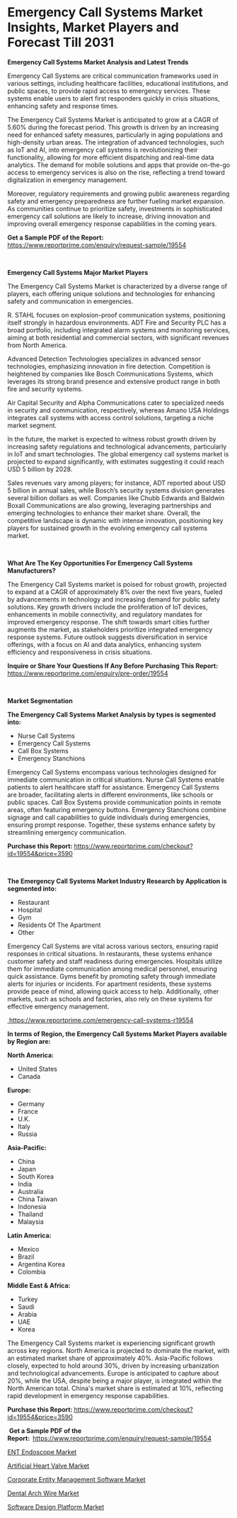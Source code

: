 <p><h1>Emergency Call Systems Market Insights, Market Players and Forecast Till 2031</h1></p><p><strong>Emergency Call Systems Market Analysis and Latest Trends</strong></p>
<p><p>Emergency Call Systems are critical communication frameworks used in various settings, including healthcare facilities, educational institutions, and public spaces, to provide rapid access to emergency services. These systems enable users to alert first responders quickly in crisis situations, enhancing safety and response times.</p><p>The Emergency Call Systems Market is anticipated to grow at a CAGR of 5.60% during the forecast period. This growth is driven by an increasing need for enhanced safety measures, particularly in aging populations and high-density urban areas. The integration of advanced technologies, such as IoT and AI, into emergency call systems is revolutionizing their functionality, allowing for more efficient dispatching and real-time data analytics. The demand for mobile solutions and apps that provide on-the-go access to emergency services is also on the rise, reflecting a trend toward digitalization in emergency management.</p><p>Moreover, regulatory requirements and growing public awareness regarding safety and emergency preparedness are further fueling market expansion. As communities continue to prioritize safety, investments in sophisticated emergency call solutions are likely to increase, driving innovation and improving overall emergency response capabilities in the coming years.</p></p>
<p><strong>Get a Sample PDF of the Report:&nbsp;</strong> <a href="https://www.reportprime.com/enquiry/request-sample/19554?utm_campaign=1846&utm_medium=2&utm_source=Github&utm_content=ia&utm_term=23112024&utm_id=emergency-call-systems">https://www.reportprime.com/enquiry/request-sample/19554</a></p>
<p>&nbsp;</p>
<p><strong>Emergency Call Systems Major Market Players</strong></p>
<p><p>The Emergency Call Systems Market is characterized by a diverse range of players, each offering unique solutions and technologies for enhancing safety and communication in emergencies. </p><p>R. STAHL focuses on explosion-proof communication systems, positioning itself strongly in hazardous environments. ADT Fire and Security PLC has a broad portfolio, including integrated alarm systems and monitoring services, aiming at both residential and commercial sectors, with significant revenues from North America.</p><p>Advanced Detection Technologies specializes in advanced sensor technologies, emphasizing innovation in fire detection. Competition is heightened by companies like Bosch Communications Systems, which leverages its strong brand presence and extensive product range in both fire and security systems. </p><p>Air Capital Security and Alpha Communications cater to specialized needs in security and communication, respectively, whereas Amano USA Holdings integrates call systems with access control solutions, targeting a niche market segment. </p><p>In the future, the market is expected to witness robust growth driven by increasing safety regulations and technological advancements, particularly in IoT and smart technologies. The global emergency call systems market is projected to expand significantly, with estimates suggesting it could reach USD 5 billion by 2028.</p><p>Sales revenues vary among players; for instance, ADT reported about USD 5 billion in annual sales, while Bosch’s security systems division generates several billion dollars as well. Companies like Chubb Edwards and Baldwin Boxall Communications are also growing, leveraging partnerships and emerging technologies to enhance their market share. Overall, the competitive landscape is dynamic with intense innovation, positioning key players for sustained growth in the evolving emergency call systems market.</p></p>
<p>&nbsp;</p>
<p><strong>What Are The Key Opportunities For Emergency Call Systems Manufacturers?</strong></p>
<p><p>The Emergency Call Systems market is poised for robust growth, projected to expand at a CAGR of approximately 8% over the next five years, fueled by advancements in technology and increasing demand for public safety solutions. Key growth drivers include the proliferation of IoT devices, enhancements in mobile connectivity, and regulatory mandates for improved emergency response. The shift towards smart cities further augments the market, as stakeholders prioritize integrated emergency response systems. Future outlook suggests diversification in service offerings, with a focus on AI and data analytics, enhancing system efficiency and responsiveness in crisis situations.</p></p>
<p><strong>Inquire or Share Your Questions If Any Before Purchasing This Report:</strong> <a href="https://www.reportprime.com/enquiry/pre-order/19554?utm_campaign=1846&utm_medium=2&utm_source=Github&utm_content=ia&utm_term=23112024&utm_id=emergency-call-systems">https://www.reportprime.com/enquiry/pre-order/19554</a></p>
<p>&nbsp;</p>
<p><strong>Market Segmentation</strong></p>
<p><strong>The Emergency Call Systems Market Analysis by types is segmented into:</strong></p>
<p><ul><li>Nurse Call Systems</li><li>Emergency Call Systems</li><li>Call Box Systems</li><li>Emergency Stanchions</li></ul></p>
<p><p>Emergency Call Systems encompass various technologies designed for immediate communication in critical situations. Nurse Call Systems enable patients to alert healthcare staff for assistance. Emergency Call Systems are broader, facilitating alerts in different environments, like schools or public spaces. Call Box Systems provide communication points in remote areas, often featuring emergency buttons. Emergency Stanchions combine signage and call capabilities to guide individuals during emergencies, ensuring prompt response. Together, these systems enhance safety by streamlining emergency communication.</p></p>
<p><strong>Purchase this Report:&nbsp;</strong><a href="https://www.reportprime.com/checkout?id=19554&price=3590&utm_campaign=1846&utm_medium=2&utm_source=Github&utm_content=ia&utm_term=23112024&utm_id=emergency-call-systems">https://www.reportprime.com/checkout?id=19554&price=3590</a></p>
<p>&nbsp;</p>
<p><strong>The Emergency Call Systems Market Industry Research by Application is segmented into:</strong></p>
<p><ul><li>Restaurant</li><li>Hospital</li><li>Gym</li><li>Residents Of The Apartment</li><li>Other</li></ul></p>
<p><p>Emergency Call Systems are vital across various sectors, ensuring rapid responses in critical situations. In restaurants, these systems enhance customer safety and staff readiness during emergencies. Hospitals utilize them for immediate communication among medical personnel, ensuring quick assistance. Gyms benefit by promoting safety through immediate alerts for injuries or incidents. For apartment residents, these systems provide peace of mind, allowing quick access to help. Additionally, other markets, such as schools and factories, also rely on these systems for effective emergency management.</p></p>
<p><a href="https://www.reportprime.com/emergency-call-systems-r19554?utm_campaign=1846&utm_medium=2&utm_source=Github&utm_content=ia&utm_term=23112024&utm_id=emergency-call-systems">&nbsp;https://www.reportprime.com/emergency-call-systems-r19554</a></p>
<p><strong>In terms of Region, the Emergency Call Systems Market Players available by Region are:</strong></p>
<p>
    <p> <strong> North America: </strong>
        <ul>
            <li>United States</li>
            <li>Canada</li>
        </ul>
        </p> 
    <p> <strong> Europe: </strong>
        <ul>
            <li>Germany</li>
            <li>France</li>
            <li>U.K.</li>
            <li>Italy</li>
            <li>Russia</li>
        </ul>
        </p> 
    <p> <strong> Asia-Pacific: </strong>
        <ul>
            <li>China</li>
            <li>Japan</li>
            <li>South Korea</li>
            <li>India</li>
            <li>Australia</li>
            <li>China Taiwan</li>
            <li>Indonesia</li>
            <li>Thailand</li>
            <li>Malaysia</li>
        </ul>
        </p> 
    <p> <strong> Latin America: </strong>
        <ul>
            <li>Mexico</li>
            <li>Brazil</li>
            <li>Argentina Korea</li>
            <li>Colombia</li>
        </ul>
        </p> 
    <p> <strong> Middle East & Africa: </strong>
        <ul>
            <li>Turkey</li>
            <li>Saudi</li>
            <li>Arabia</li>
            <li>UAE</li>
            <li>Korea</li>
        </ul>
    </p>
    </p>
<p><p>The Emergency Call Systems market is experiencing significant growth across key regions. North America is projected to dominate the market, with an estimated market share of approximately 40%. Asia-Pacific follows closely, expected to hold around 30%, driven by increasing urbanization and technological advancements. Europe is anticipated to capture about 20%, while the USA, despite being a major player, is integrated within the North American total. China's market share is estimated at 10%, reflecting rapid development in emergency response capabilities.</p></p>
<p><strong>Purchase this Report: </strong><a href="https://www.reportprime.com/checkout?id=19554&price=3590&utm_campaign=1846&utm_medium=2&utm_source=Github&utm_content=ia&utm_term=23112024&utm_id=emergency-call-systems">https://www.reportprime.com/checkout?id=19554&price=3590</a></p>
<p>&nbsp;<strong>Get a Sample PDF of the Report:&nbsp;&nbsp;</strong><a href="https://www.reportprime.com/enquiry/request-sample/19554?utm_campaign=1846&utm_medium=2&utm_source=Github&utm_content=ia&utm_term=23112024&utm_id=emergency-call-systems">https://www.reportprime.com/enquiry/request-sample/19554</a></p>
<p><strong></strong></p>
<p><p><a href="https://www.linkedin.com/pulse/competitive-landscape-analysis-innovations-theent-endoscope-yghqe?utm_campaign=1846&utm_medium=2&utm_source=Github&utm_content=ia&utm_term=23112024&utm_id=emergency-call-systems">ENT Endoscope Market</a></p><p><a href="https://www.linkedin.com/pulse/artificial-heart-valve-market-report-analyzing-competitive-oew8e?utm_campaign=1846&utm_medium=2&utm_source=Github&utm_content=ia&utm_term=23112024&utm_id=emergency-call-systems">Artificial Heart Valve Market</a></p><p><a href="https://issuu.com/reportprime-2/docs/corporate-entity-management-softwar_831340fa9d14ba?utm_campaign=1846&utm_medium=2&utm_source=Github&utm_content=ia&utm_term=23112024&utm_id=emergency-call-systems">Corporate Entity Management Software Market</a></p><p><a href="https://www.linkedin.com/pulse/dental-arch-wire-market-valuation-forecast-2024-2031-48-cagr-shhif?utm_campaign=1846&utm_medium=2&utm_source=Github&utm_content=ia&utm_term=23112024&utm_id=emergency-call-systems">Dental Arch Wire Market</a></p><p><a href="https://issuu.com/reportprime-2/docs/software-design-platform-market-siz_71d1ece6b2f595?utm_campaign=1846&utm_medium=2&utm_source=Github&utm_content=ia&utm_term=23112024&utm_id=emergency-call-systems">Software Design Platform Market</a></p></p>